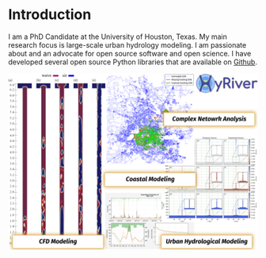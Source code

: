 # Introduction

I am a PhD Candidate at the University of Houston, Texas. My main research focus is
large-scale urban hydrology modeling. I am passionate about and an advocate for open
source software and open science. I have developed several open source Python libraries
that are available on [Github](https://github.com/cheginit).

![fishy](images/projects.png)
